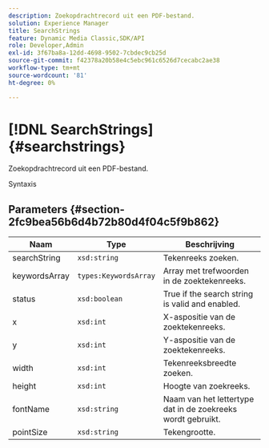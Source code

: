 ```yaml
---
description: Zoekopdrachtrecord uit een PDF-bestand.
solution: Experience Manager
title: SearchStrings
feature: Dynamic Media Classic,SDK/API
role: Developer,Admin
exl-id: 3f67ba8a-12dd-4698-9502-7cbdec9cb25d
source-git-commit: f42378a20b58e4c5ebc961c6526d7cecabc2ae38
workflow-type: tm+mt
source-wordcount: '81'
ht-degree: 0%

---
```


# [!DNL SearchStrings]{#searchstrings}

Zoekopdrachtrecord uit een PDF-bestand.

Syntaxis

## Parameters {#section-2fc9bea56b6d4b72b80d4f04c5f9b862}

| Naam | Type | Beschrijving |
|---|---|---|
| searchString | `xsd:string` | Tekenreeks zoeken. |
| keywordsArray | `types:KeywordsArray` | Array met trefwoorden in de zoektekenreeks. |
| status | `xsd:boolean` | True if the search string is valid and enabled. |
| x | `xsd:int` | X-aspositie van de zoektekenreeks. |
| y | `xsd:int` | Y-aspositie van de zoektekenreeks. |
| width | `xsd:int` | Tekenreeksbreedte zoeken. |
| height | `xsd:int` | Hoogte van zoekreeks. |
| fontName | `xsd:string` | Naam van het lettertype dat in de zoekreeks wordt gebruikt. |
| pointSize | `xsd:string` | Tekengrootte. |

